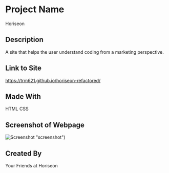 # Project Name
Horiseon


## Description
A site that helps the user understand coding from a marketing perspective.

## Link to Site
https://trm621.github.io/horiseon-refactored/

## Made With
HTML
CSS

## Screenshot of Webpage
![Screenshot](https://assets\images\screenshot-of-webpage.png) "screenshot")

## Created By
Your Friends at Horiseon
